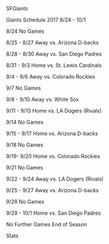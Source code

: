 SFGiants


Giants Schedule 2017 8/24 - 10/1

8/24
No Games

8/25 - 8/27 Away
vs. Arizona D-backs 

8/28 - 8/30 Away
vs. San Diego Padres

8/31 - 9/3 Home
vs. St. Lewis Cardinals

9/4 - 9/6 Away
vs. Colorado Rockies

9/7
No Games

9/8 - 9/10 Away
vs. White Sox

9/11 - 9/13 Home
vs. LA Dogers (Rivals)

9/14
No Games

9/15 - 9/17 Home
vs. Arizona D-backs

9/18
No Games

9/19- 9/20 Home
vs. Colorado Rockies

9/21
No Games

9/22 - 9/24 Away
vs. LA Dogers (Rivals)

9/25 - 9/27 Away
vs. Arizona D-backs

9/28
No Games

9/29 - 10/1 Home
vs. San Diego Padres

No Further Games End of Season

Stats

